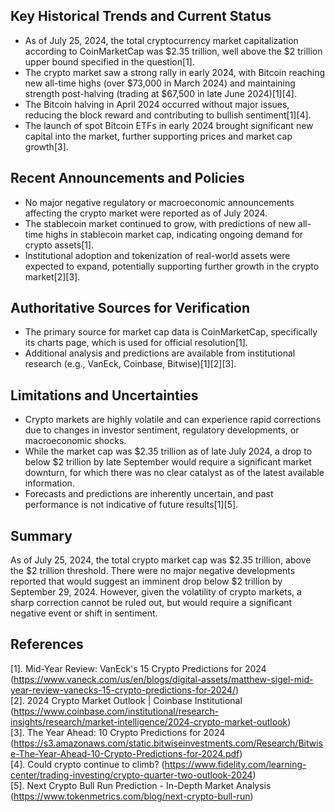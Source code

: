 ## Key Historical Trends and Current Status

- As of July 25, 2024, the total cryptocurrency market capitalization according to CoinMarketCap was $2.35 trillion, well above the $2 trillion upper bound specified in the question[1].
- The crypto market saw a strong rally in early 2024, with Bitcoin reaching new all-time highs (over $73,000 in March 2024) and maintaining strength post-halving (trading at $67,500 in late June 2024)[1][4].
- The Bitcoin halving in April 2024 occurred without major issues, reducing the block reward and contributing to bullish sentiment[1][4].
- The launch of spot Bitcoin ETFs in early 2024 brought significant new capital into the market, further supporting prices and market cap growth[3].

## Recent Announcements and Policies

- No major negative regulatory or macroeconomic announcements affecting the crypto market were reported as of July 2024.
- The stablecoin market continued to grow, with predictions of new all-time highs in stablecoin market cap, indicating ongoing demand for crypto assets[1].
- Institutional adoption and tokenization of real-world assets were expected to expand, potentially supporting further growth in the crypto market[2][3].

## Authoritative Sources for Verification

- The primary source for market cap data is CoinMarketCap, specifically its charts page, which is used for official resolution[1].
- Additional analysis and predictions are available from institutional research (e.g., VanEck, Coinbase, Bitwise)[1][2][3].

## Limitations and Uncertainties

- Crypto markets are highly volatile and can experience rapid corrections due to changes in investor sentiment, regulatory developments, or macroeconomic shocks.
- While the market cap was $2.35 trillion as of late July 2024, a drop to below $2 trillion by late September would require a significant market downturn, for which there was no clear catalyst as of the latest available information.
- Forecasts and predictions are inherently uncertain, and past performance is not indicative of future results[1][5].

## Summary

As of July 25, 2024, the total crypto market cap was $2.35 trillion, above the $2 trillion threshold. There were no major negative developments reported that would suggest an imminent drop below $2 trillion by September 29, 2024. However, given the volatility of crypto markets, a sharp correction cannot be ruled out, but would require a significant negative event or shift in sentiment.

## References

[1]. Mid-Year Review: VanEck's 15 Crypto Predictions for 2024 (https://www.vaneck.com/us/en/blogs/digital-assets/matthew-sigel-mid-year-review-vanecks-15-crypto-predictions-for-2024/)  
[2]. 2024 Crypto Market Outlook | Coinbase Institutional (https://www.coinbase.com/institutional/research-insights/research/market-intelligence/2024-crypto-market-outlook)  
[3]. The Year Ahead: 10 Crypto Predictions for 2024 (https://s3.amazonaws.com/static.bitwiseinvestments.com/Research/Bitwise-The-Year-Ahead-10-Crypto-Predictions-for-2024.pdf)  
[4]. Could crypto continue to climb? (https://www.fidelity.com/learning-center/trading-investing/crypto-quarter-two-outlook-2024)  
[5]. Next Crypto Bull Run Prediction - In-Depth Market Analysis (https://www.tokenmetrics.com/blog/next-crypto-bull-run)